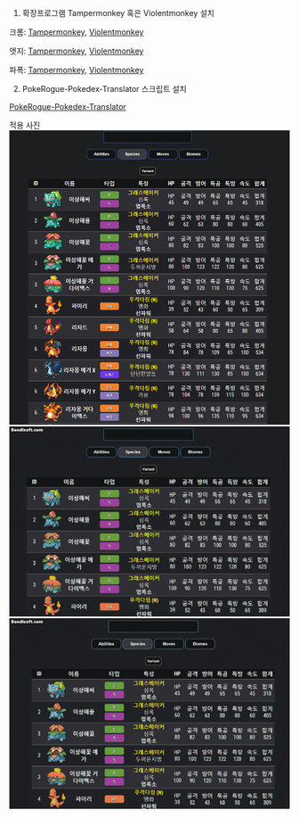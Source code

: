 1. 확장프로그램 Tampermonkey 혹은 Violentmonkey 설치

  크롬: [Tampermonkey](https://chromewebstore.google.com/detail/tampermonkey/dhdgffkkebhmkfjojejmpbldmpobfkfo), [Violentmonkey](https://chromewebstore.google.com/detail/violentmonkey/jinjaccalgkegednnccohejagnlnfdag)

  엣지: [Tampermonkey](https://microsoftedge.microsoft.com/addons/detail/tampermonkey/iikmkjmpaadaobahmlepeloendndfphd), [Violentmonkey](https://microsoftedge.microsoft.com/addons/detail/violentmonkey/eeagobfjdenkkddmbclomhiblgggliao)

  파폭: [Tampermonkey](https://addons.mozilla.org/ko/firefox/addon/tampermonkey/), [Violentmonkey](https://addons.mozilla.org/ko/firefox/addon/violentmonkey/)


2. PokeRogue-Pokedex-Translator 스크립트 설치

  [PokeRogue-Pokedex-Translator](https://greasyfork.org/ko/scripts/497838-pokerogue-pokedex-translator)


적용 사진
![1](1.png)
![2](2.gif)
![3](3.gif)
